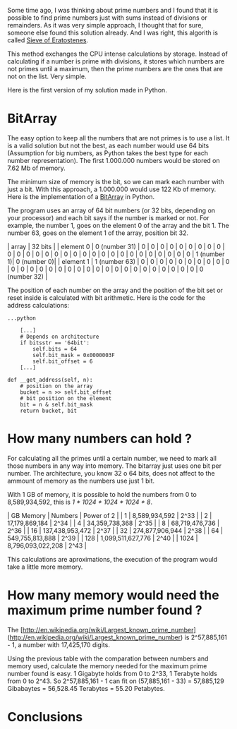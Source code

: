 Some time ago, I was thinking about prime numbers and I found that it is possible to find prime numbers just with sums instead of divisions or remainders. As it was very simple approach, I thought that for sure, someone else found this solution already. And I was right, this algorith is called [Sieve of Eratostenes](http://en.wikipedia.org/wiki/Sieve_of_Eratosthenes).

This method exchanges the CPU intense calculations by storage. Instead of calculating if a number is prime with divisions, it stores which numbers are not primes until a maximum, then the prime numbers are the ones that are not on the list. Very simple.

Here is the first version of my solution made in Python.

BitArray
========

The easy option to keep all the numbers that are not primes is to use a list. It is a valid solution but not the best, as each number would use 64 bits (Assumption for big numbers, as Python takes the best type for each number representation). The first 1.000.000 numbers would be stored on 7.62 Mb of memory.

The minimum size of memory is the bit, so we can mark each number with just a bit. With this approach, a 1.000.000 would use 122 Kb of memory. Here is the implementation of a [BitArray](https://github.com/jmaister/bitarray) in Python.

The program uses an array of 64 bit numbers (or 32 bits, depending on your processor) and each bit says if the number is marked or not. For example, the number 1, goes on the element 0 of the array and the bit 1. The number 63, goes on the element 1 of the array, position bit 32.

| array | 32 bits |
| element 0 | 0 (number 31) | 0 | 0 | 0 | 0 | 0 | 0 | 0 | 0 | 0 | 0 | 0 | 0 | 0 | 0 | 0 | 0 | 0 | 0 | 0 | 0 | 0 | 0 | 0 | 0 | 0 | 0 | 0 | 0 | 0 | 1 (number 1)| 0 (number 0)|
| element 1 | 1 (number 63) | 0 | 0 | 0 | 0 | 0 | 0 | 0 | 0 | 0 | 0 | 0 | 0 | 0 | 0 | 0 | 0 | 0 | 0 | 0 | 0 | 0 | 0 | 0 | 0 | 0 | 0 | 0 | 0 | 0 | 0 | 0 (number 32) |

The position of each number on the array and the position of the bit set or reset inside is calculated with bit arithmetic. Here is the code for the address calculations:

    ...python

        [...]
        # Depends on architecture
        if bitsstr == '64bit':
            self.bits = 64
            self.bit_mask = 0x0000003F
            self.bit_offset = 6
        [...]

    def __get_address(self, n):
        # position on the array
        bucket = n >> self.bit_offset
        # bit position on the element
        bit = n & self.bit_mask
        return bucket, bit


How many numbers can hold ?
===========================

For calculating all the primes until a certain number, we need to mark all those numbers in any way into memory. The bitarray just uses one bit per number. The architecture, you know 32 o 64 bits, does not affect to the ammount of memory as the numbers use just 1 bit.

With 1 GB of memory, it is possible to hold the numbers from 0 to 8,589,934,592, this is *1 * 1024 * 1024 * 1024 * 8*. 

|	GB Memory	|	Numbers	|	Power of 2	|
|	1	|	8,589,934,592	|	2^33	|
|	2	|	17,179,869,184	|	2^34	|
|	4	|	34,359,738,368	|	2^35	|
|	8	|	68,719,476,736	|	2^36	|
|	16	|	137,438,953,472	|	2^37	|
|	32	|	274,877,906,944	|	2^38	|
|	64	|	549,755,813,888	|	2^39	|
|	128	|	1,099,511,627,776	|	2^40	|
|	1024	|	8,796,093,022,208	|	2^43	|


This calculations are aproximations, the execution of the program would take a little more memory.


How many memory would need the maximum prime number found ?
===========================================================

The [http://en.wikipedia.org/wiki/Largest_known_prime_number] (http://en.wikipedia.org/wiki/Largest_known_prime_number) is 2^57,885,161 - 1, a number with 17,425,170 digits.

Using the previous table with the comparation between numbers and memory used, calculate the memory needed for the maximum prime number found is easy.
1 Gigabyte holds from 0 to 2^33, 1 Terabyte holds from 0 to 2^43. So 2^57,885,161 - 1 can fit on (57,885,161 - 33) = 57,885,129 Gibabaytes = 56,528.45 Terabytes = 55.20 Petabytes.



Conclusions
===========

